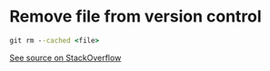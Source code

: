 # Remove file from version control

```cmd
git rm --cached <file>
```   

[See source on StackOverflow](https://stackoverflow.com/a/9296789)
